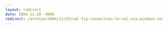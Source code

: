 ```yaml
---
layout: redirect
date: 2004-11-28 -0800
redirect: /archive/2004/11/29/sql-tip-connection-to-sql-via-windows-authentication-over-vpn.aspx/
---
```

